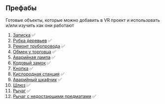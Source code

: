 ## Префабы

Готовые объекты, которые можно добавить в VR проект и использовать и/или изучить как они работают

1. [Записка](Note) :white_check_mark:
2. [Рубка деревьев](CuttingDownTrees) :white_check_mark:
3. [Ремонт трубопровода](RepairPipe) :white_check_mark:
4. [Обмен у торговца](Trade) :white_check_mark:
5. [Аварийная лампа](EmergencyLamp) :white_check_mark:
6. [Кодовый замок](CodeLock) :white_check_mark:
7. [Кнопка](Button) :white_check_mark:
8. [Кислородная станция](OxygenStation) :white_check_mark:
9. [Аварийный шкафчик](EmergencyLocker) :white_check_mark:
10. [Шлюз](Gateway) :white_check_mark:
11. [Рычаг](Lever) :white_check_mark:
12. [Рычаг с недостающими предматами](LeverWithParts) :white_check_mark:
